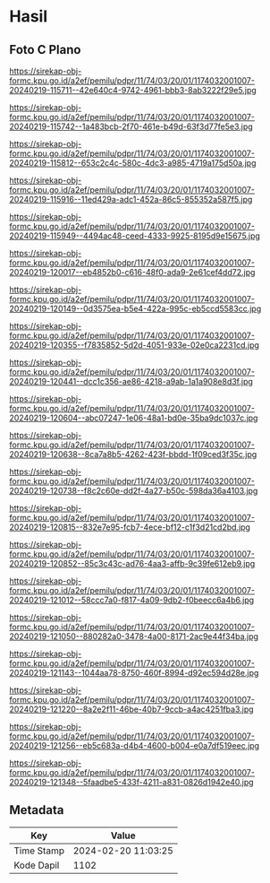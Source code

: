 # Hasil

## Foto C Plano

https://sirekap-obj-formc.kpu.go.id/a2ef/pemilu/pdpr/11/74/03/20/01/1174032001007-20240219-115711--42e640c4-9742-4961-bbb3-8ab3222f29e5.jpg

https://sirekap-obj-formc.kpu.go.id/a2ef/pemilu/pdpr/11/74/03/20/01/1174032001007-20240219-115742--1a483bcb-2f70-461e-b49d-63f3d77fe5e3.jpg

https://sirekap-obj-formc.kpu.go.id/a2ef/pemilu/pdpr/11/74/03/20/01/1174032001007-20240219-115812--653c2c4c-580c-4dc3-a985-4719a175d50a.jpg

https://sirekap-obj-formc.kpu.go.id/a2ef/pemilu/pdpr/11/74/03/20/01/1174032001007-20240219-115916--11ed429a-adc1-452a-86c5-855352a587f5.jpg

https://sirekap-obj-formc.kpu.go.id/a2ef/pemilu/pdpr/11/74/03/20/01/1174032001007-20240219-115949--4494ac48-ceed-4333-9925-8195d9e15675.jpg

https://sirekap-obj-formc.kpu.go.id/a2ef/pemilu/pdpr/11/74/03/20/01/1174032001007-20240219-120017--eb4852b0-c616-48f0-ada9-2e61cef4dd72.jpg

https://sirekap-obj-formc.kpu.go.id/a2ef/pemilu/pdpr/11/74/03/20/01/1174032001007-20240219-120149--0d3575ea-b5e4-422a-995c-eb5ccd5583cc.jpg

https://sirekap-obj-formc.kpu.go.id/a2ef/pemilu/pdpr/11/74/03/20/01/1174032001007-20240219-120355--f7835852-5d2d-4051-933e-02e0ca2231cd.jpg

https://sirekap-obj-formc.kpu.go.id/a2ef/pemilu/pdpr/11/74/03/20/01/1174032001007-20240219-120441--dcc1c356-ae86-4218-a9ab-1a1a908e8d3f.jpg

https://sirekap-obj-formc.kpu.go.id/a2ef/pemilu/pdpr/11/74/03/20/01/1174032001007-20240219-120604--abc07247-1e06-48a1-bd0e-35ba9dc1037c.jpg

https://sirekap-obj-formc.kpu.go.id/a2ef/pemilu/pdpr/11/74/03/20/01/1174032001007-20240219-120638--8ca7a8b5-4262-423f-bbdd-1f09ced3f35c.jpg

https://sirekap-obj-formc.kpu.go.id/a2ef/pemilu/pdpr/11/74/03/20/01/1174032001007-20240219-120738--f8c2c60e-dd2f-4a27-b50c-598da36a4103.jpg

https://sirekap-obj-formc.kpu.go.id/a2ef/pemilu/pdpr/11/74/03/20/01/1174032001007-20240219-120815--832e7e95-fcb7-4ece-bf12-c1f3d21cd2bd.jpg

https://sirekap-obj-formc.kpu.go.id/a2ef/pemilu/pdpr/11/74/03/20/01/1174032001007-20240219-120852--85c3c43c-ad76-4aa3-affb-9c39fe612eb9.jpg

https://sirekap-obj-formc.kpu.go.id/a2ef/pemilu/pdpr/11/74/03/20/01/1174032001007-20240219-121012--58ccc7a0-f817-4a09-9db2-f0beecc6a4b6.jpg

https://sirekap-obj-formc.kpu.go.id/a2ef/pemilu/pdpr/11/74/03/20/01/1174032001007-20240219-121050--880282a0-3478-4a00-8171-2ac9e44f34ba.jpg

https://sirekap-obj-formc.kpu.go.id/a2ef/pemilu/pdpr/11/74/03/20/01/1174032001007-20240219-121143--1044aa78-8750-460f-8994-d92ec594d28e.jpg

https://sirekap-obj-formc.kpu.go.id/a2ef/pemilu/pdpr/11/74/03/20/01/1174032001007-20240219-121220--8a2e2f11-46be-40b7-9ccb-a4ac4251fba3.jpg

https://sirekap-obj-formc.kpu.go.id/a2ef/pemilu/pdpr/11/74/03/20/01/1174032001007-20240219-121256--eb5c683a-d4b4-4600-b004-e0a7df519eec.jpg

https://sirekap-obj-formc.kpu.go.id/a2ef/pemilu/pdpr/11/74/03/20/01/1174032001007-20240219-121348--5faadbe5-433f-4211-a831-0826d1942e40.jpg


## Metadata

| Key        | Value               |
| ---------- | ------------------- |
| Time Stamp | 2024-02-20 11:03:25 |
| Kode Dapil | 1102                |



